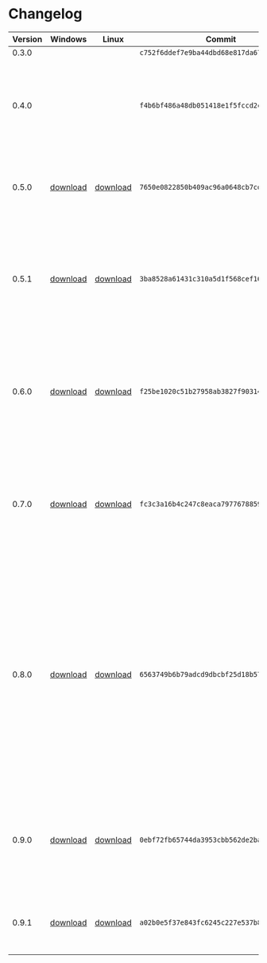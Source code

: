 # Changelog
|Version|Windows|Linux|Commit|Notes|
|-|-|-|-|-|
|0.3.0|||`c752f6ddef7e9ba44dbd68e817da6702bed9acc1`||
|0.4.0|||`f4b6bf486a48db051418e1f5fccd2c7154f0c537`|Added FinanceGuru with stock price checking ability, added ability to read PDF's|
|0.5.0|[download](https://github.com/TimHanewich/AIDA/releases/download/1/AIDA_0.5.0_windows.zip)|[download](https://github.com/TimHanewich/AIDA/releases/download/1/AIDA_0.5.0_linux.zip)|`7650e0822850b409ac96a0648cb7cdbad1fae7bf`|Added `help` command, `tools` command. Removed HTTP call timeout.|
|0.5.1|[download](https://github.com/TimHanewich/AIDA/releases/download/2/AIDA_0.5.1_windows.zip)|[download](https://github.com/TimHanewich/AIDA/releases/download/2/AIDA_0.5.1_linux.zip)|`3ba8528a61431c310a5d1f568cef167f9cc9eb09`|Fixed an issue where tool call requests were being cut while their tool call response pair were not, causing an error.|
|0.6.0|[download](https://github.com/TimHanewich/AIDA/releases/download/3/AIDA_0.6.0_windows.zip)|[download](https://github.com/TimHanewich/AIDA/releases/download/3/AIDA_0.6.0_linux.zip)|`f25be1020c51b27958ab3827f90314cd01358512`|Added additional config command data and fixed error with Bing Search API key having multiple lines.|
|0.7.0|[download](https://github.com/TimHanewich/AIDA/releases/download/4/AIDA_0.7.0_windows.zip)|[download](https://github.com/TimHanewich/AIDA/releases/download/4/AIDA_0.7.0_linux.zip)|`fc3c3a16b4c247c8eaca79776788592c34d84e83`|Ability to clear chat history, display of search term and page reading, minor system prompt tweak|
|0.8.0|[download](https://github.com/TimHanewich/AIDA/releases/download/5/AIDA_0.8.0_Windows.zip)|[download](https://github.com/TimHanewich/AIDA/releases/download/5/AIDA_0.8.0_Linux.zip)|`6563749b6b79adcd9dbcbf25d18b57b44dc84e68`|Removed `web_search` tool (Bing Search API now deprecated), markdown outputs are now presented as formatted, tweaked `tokens` command response and cost estimate, and display AI messages in a standard color| 
|0.9.0|[download](https://github.com/TimHanewich/AIDA/releases/download/6/AIDA_0.9.0_Windows.zip)|[download](https://github.com/TimHanewich/AIDA/releases/download/6/AIDA_0.9.0_Linux.zip)|`0ebf72fb65744da3953cbb562de2badcd4eb7d66`|Removed debugging printing on header markdown conversion and changed AI output color to navy blue|
|0.9.1|[download](https://github.com/TimHanewich/AIDA/releases/download/7/AIDA_0.9.1_Windows.zip)|[download](https://github.com/TimHanewich/AIDA/releases/download/7/AIDA_0.9.1_Linux.zip)|`a02b0e5f37e843fc6245c227e537b8c4da41dd29`|Fixed issue with markdown bullet points not printing correctly|